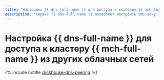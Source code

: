 ```yaml
---
title: "Настройка {{ dns-full-name }} для доступа к кластеру {{ mch-full-name }} из других облачных сетей"
description: "Сервис {{ dns-full-name }} позволяет настроить DNS-зону, общую сразу для нескольких облачных сетей. Это даст возможность обращаться к хостам кластера по их FQDN, даже если клиент и кластер находятся в разных облачных сетях."
---
```


# Настройка {{ dns-full-name }} для доступа к кластеру {{ mch-full-name }} из других облачных сетей

{% include notitle [clickhouse-dns-peering](../../_tutorials/infrastructure/mdb-dns-peering/clickhouse-dns-peering.md) %}
